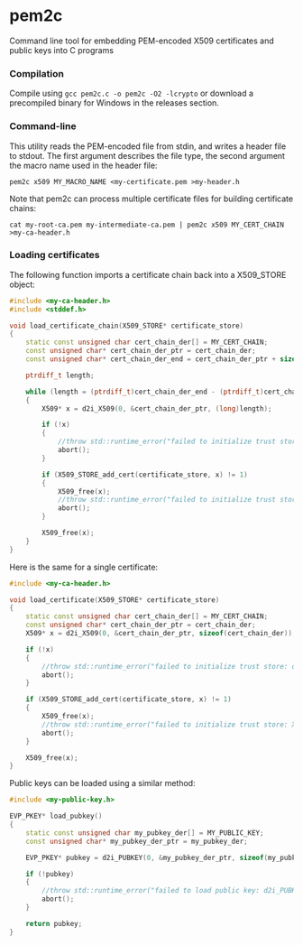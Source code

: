 pem2c
=====

Command line tool for embedding PEM-encoded X509 certificates and public keys into C programs


### Compilation

Compile using `gcc pem2c.c -o pem2c -O2 -lcrypto` or download a precompiled binary for Windows in the releases section.

### Command-line

This utility reads the PEM-encoded file from stdin, and writes a header file to stdout. The first argument describes the file type, the second argument the macro name used in the header file:

`pem2c x509 MY_MACRO_NAME <my-certificate.pem >my-header.h`

Note that pem2c can process multiple certificate files for building certificate chains:

`cat my-root-ca.pem my-intermediate-ca.pem | pem2c x509 MY_CERT_CHAIN >my-ca-header.h`

### Loading certificates

The following function imports a certificate chain back into a X509_STORE object:
```c++
#include <my-ca-header.h>
#include <stddef.h>

void load_certificate_chain(X509_STORE* certificate_store)
{
    static const unsigned char cert_chain_der[] = MY_CERT_CHAIN;
    const unsigned char* cert_chain_der_ptr = cert_chain_der;
    const unsigned char* cert_chain_der_end = cert_chain_der_ptr + sizeof(cert_chain_der);

    ptrdiff_t length;

    while (length = (ptrdiff_t)cert_chain_der_end - (ptrdiff_t)cert_chain_der_ptr)
    {
        X509* x = d2i_X509(0, &cert_chain_der_ptr, (long)length);

        if (!x)
        {
            //throw std::runtime_error("failed to initialize trust store: d2i_X509 failed");
            abort();
        }

        if (X509_STORE_add_cert(certificate_store, x) != 1)
        {
            X509_free(x);
            //throw std::runtime_error("failed to initialize trust store: X509_STORE_add_cert failed");
            abort();
        }

        X509_free(x);
    }
}
```

Here is the same for a single certificate:
```c++
#include <my-ca-header.h>

void load_certificate(X509_STORE* certificate_store)
{
    static const unsigned char cert_chain_der[] = MY_CERT_CHAIN;
    const unsigned char* cert_chain_der_ptr = cert_chain_der;
    X509* x = d2i_X509(0, &cert_chain_der_ptr, sizeof(cert_chain_der));

    if (!x)
    {
        //throw std::runtime_error("failed to initialize trust store: d2i_X509 failed");
        abort();
    }

    if (X509_STORE_add_cert(certificate_store, x) != 1)
    {
        X509_free(x);
        //throw std::runtime_error("failed to initialize trust store: X509_STORE_add_cert failed");
        abort();
    }

    X509_free(x);
}
```

Public keys can be loaded using a similar method:
```c++
#include <my-public-key.h>

EVP_PKEY* load_pubkey()
{
    static const unsigned char my_pubkey_der[] = MY_PUBLIC_KEY;
    const unsigned char* my_pubkey_der_ptr = my_pubkey_der;

    EVP_PKEY* pubkey = d2i_PUBKEY(0, &my_pubkey_der_ptr, sizeof(my_pubkey_der));

    if (!pubkey)
    {
        //throw std::runtime_error("failed to load public key: d2i_PUBKEY failed");
        abort();
    }

    return pubkey;
}
```
